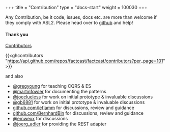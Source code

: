 +++
title = "Contribution"
type = "docs-start"
weight = 100030
+++

Any Contribution, be it code, issues, docs etc. are more than welcome if they comply with ASL2. Please head over to
[github](https://github.com/factcast/factcast) and help! 

#### Thank you

[Contributors](https://github.com/factcast/factcast/graphs/contributors) 

{{<ghcontributors
"https://api.github.com/repos/factcast/factcast/contributors?per_page=101" >}}

and also

* [@gregyoung](https://twitter.com/gregyoung) for teaching CQRS & ES
* [@martinfowler](https://twitter.com/martinfowler) for documenting the patterns
* [@joeclueless](https://twitter.com/joeclueless) for work on initial prototype & invaluable discussions 
* [@gb6881](https://twitter.com/gb6881) for work on initial prototype & invaluable discussions
* [github.com/leflamm](https://github.com/leflamm) for discussions, review and guidance
* [github.com/BernhardBln](https://github.com/BernhardBln) for discussions, review and guidance
* [@emwexx](https://twitter.com/emwexx) for discussions
* [@joerg_adler](https://twitter.com/joerg_adler) for providing the REST adapter


